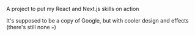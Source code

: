 A project to put my React and Next.js skills on action

It's supposed to be a copy of Google, but with cooler design and effects (there's still none 💀)
